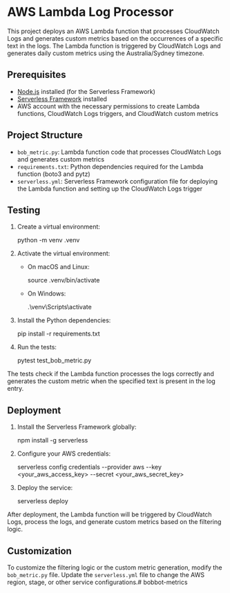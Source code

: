 # AWS Lambda Log Processor

This project deploys an AWS Lambda function that processes CloudWatch Logs and generates custom metrics based on the occurrences of a specific text in the logs. The Lambda function is triggered by CloudWatch Logs and generates daily custom metrics using the Australia/Sydney timezone.

## Prerequisites

- [Node.js](https://nodejs.org/en/) installed (for the Serverless Framework)
- [Serverless Framework](https://www.serverless.com/) installed
- AWS account with the necessary permissions to create Lambda functions, CloudWatch Logs triggers, and CloudWatch custom metrics

## Project Structure

- `bob_metric.py`: Lambda function code that processes CloudWatch Logs and generates custom metrics
- `requirements.txt`: Python dependencies required for the Lambda function (boto3 and pytz)
- `serverless.yml`: Serverless Framework configuration file for deploying the Lambda function and setting up the CloudWatch Logs trigger



## Testing

1. Create a virtual environment:

   
   python -m venv .venv
   

2. Activate the virtual environment:

   - On macOS and Linux:

     
     source .venv/bin/activate
     

   - On Windows:

     
     .\venv\Scripts\activate
     

3. Install the Python dependencies:

   
   pip install -r requirements.txt
   

4. Run the tests:

   
   pytest test_bob_metric.py

The tests check if the Lambda function processes the logs correctly and generates the custom metric when the specified text is present in the log entry.

## Deployment

1. Install the Serverless Framework globally:

   
   npm install -g serverless
   

2. Configure your AWS credentials:

   
   serverless config credentials --provider aws --key <your_aws_access_key> --secret <your_aws_secret_key>
   

3. Deploy the service:

   
   serverless deploy
   

After deployment, the Lambda function will be triggered by CloudWatch Logs, process the logs, and generate custom metrics based on the filtering logic.



## Customization

To customize the filtering logic or the custom metric generation, modify the `bob_metric.py` file. Update the `serverless.yml` file to change the AWS region, stage, or other service configurations.# bobbot-metrics
